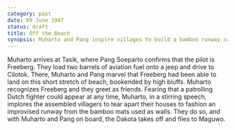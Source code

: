 ```yaml
---
category: past
date: 09 June 1947
status: draft
title: Off the Beach
synopsis: Muharto and Pang inspire villages to build a bamboo runway so RI-002 can take off before spotted by a Dutch patrol.
---
```



Muharto arrives at Tasik, where Pang Soeparto confirms that the pilot is Freeberg. They load two barrels of aviation fuel onto a jeep and drive to Cilotok. There, Muharto and Pang
marvel that Freeberg had been able to land on this short stretch of
beach, bookended by high bluffs. Muharto recognizes Freeberg and they
greet as friends. Fearing that a patrolling Dutch fighter could appear
at any time, Muharto, in a stirring speech, implores the assembled
villagers to tear apart their houses to fashion an improvised runway
from the bamboo mats used as walls. They do so, and with Muharto and
Pang on board, the Dakota takes off and flies to Maguwo.
